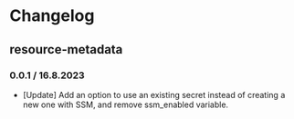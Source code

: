 # Changelog

## resource-metadata

### 0.0.1 / 16.8.2023
* [Update] Add an option to use an existing secret instead of creating a new one with SSM, and remove ssm_enabled variable.
